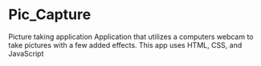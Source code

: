 # Pic_Capture
Picture taking application
Application that utilizes a computers webcam to take pictures with a few added effects. This app uses HTML, CSS, and JavaScript
